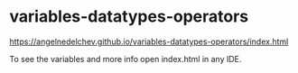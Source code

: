 # variables-datatypes-operators
 https://angelnedelchev.github.io/variables-datatypes-operators/index.html
 
 To see the variables and more info open index.html in any IDE.
